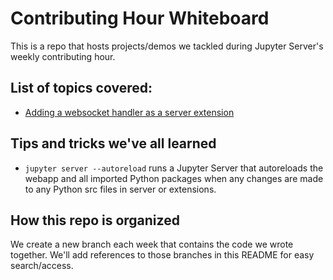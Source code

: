 # Contributing Hour Whiteboard

This is a repo that hosts projects/demos we tackled during Jupyter Server's weekly contributing hour.

## List of topics covered:

* [Adding a websocket handler as a server extension](https://github.com/jupyter-server/contributing-hour/tree/2022-04-07)

## Tips and tricks we've all learned

* `jupyter server --autoreload` runs a Jupyter Server that autoreloads the webapp and all imported Python packages
    when any changes are made to any Python src files in server or extensions.

## How this repo is organized

We create a new branch each week that contains the code we wrote together. We'll add references
to those branches in this README for easy search/access.
